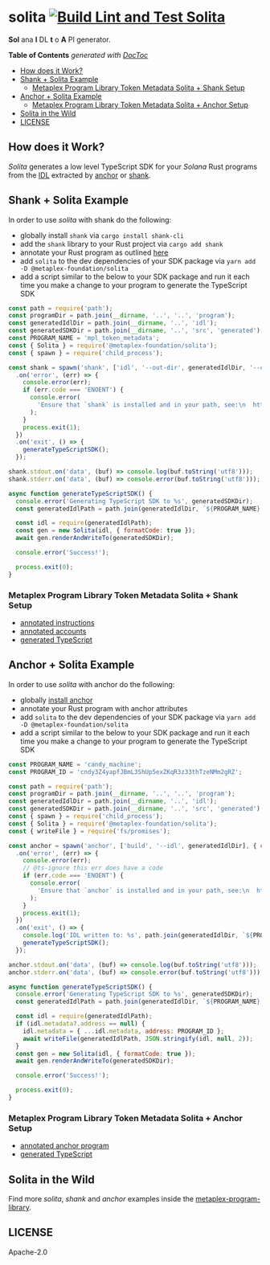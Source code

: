 # solita [![Build Lint and Test Solita](https://github.com/metaplex-foundation/solita/actions/workflows/solita.yml/badge.svg)](https://github.com/metaplex-foundation/solita/actions/workflows/solita.yml)

**Sol** ana **I** DL **t** o **A** PI generator.

<!-- START doctoc generated TOC please keep comment here to allow auto update -->
<!-- DON'T EDIT THIS SECTION, INSTEAD RE-RUN doctoc TO UPDATE -->
**Table of Contents**  *generated with [DocToc](https://github.com/thlorenz/doctoc)*

- [How does it Work?](#how-does-it-work)
- [Shank + Solita Example](#shank--solita-example)
  - [Metaplex Program Library Token Metadata Solita + Shank Setup](#metaplex-program-library-token-metadata-solita--shank-setup)
- [Anchor + Solita Example](#anchor--solita-example)
  - [Metaplex Program Library Token Metadata Solita + Anchor Setup](#metaplex-program-library-token-metadata-solita--anchor-setup)
- [Solita in the Wild](#solita-in-the-wild)
- [LICENSE](#license)

<!-- END doctoc generated TOC please keep comment here to allow auto update -->

## How does it Work?

_Solita_ generates a low level TypeScript SDK for your _Solana_ Rust programs from the [IDL](https://en.wikipedia.org/wiki/Interface_description_language) extracted by
[anchor](https://github.com/project-serum/anchor) or
[shank](https://github.com/metaplex-foundation/shank).

## Shank + Solita Example

In order to use _solita_ with shank do the following:

- globally install `shank` via `cargo install shank-cli`
- add the `shank` library to your Rust project via `cargo add shank`
- annotate your Rust program as outlined [here](https://docs.rs/crate/shank_macro/latest)
- add `solita` to the dev dependencies of your SDK package via `yarn add -D @metaplex-foundation/solita`
- add a script similar to the below to your SDK package and run it each time you make a change
  to your program to generate the TypeScript SDK

```js
const path = require('path');
const programDir = path.join(__dirname, '..', '..', 'program');
const generatedIdlDir = path.join(__dirname, '..', 'idl');
const generatedSDKDir = path.join(__dirname, '..', 'src', 'generated');
const PROGRAM_NAME = 'mpl_token_metadata';
const { Solita } = require('@metaplex-foundation/solita');
const { spawn } = require('child_process');

const shank = spawn('shank', ['idl', '--out-dir', generatedIdlDir, '--crate-root', programDir])
  .on('error', (err) => {
    console.error(err);
    if (err.code === 'ENOENT') {
      console.error(
        'Ensure that `shank` is installed and in your path, see:\n  https://github.com/metaplex-foundation/shank\n',
      );
    }
    process.exit(1);
  })
  .on('exit', () => {
    generateTypeScriptSDK();
  });

shank.stdout.on('data', (buf) => console.log(buf.toString('utf8')));
shank.stderr.on('data', (buf) => console.error(buf.toString('utf8')));

async function generateTypeScriptSDK() {
  console.error('Generating TypeScript SDK to %s', generatedSDKDir);
  const generatedIdlPath = path.join(generatedIdlDir, `${PROGRAM_NAME}.json`);

  const idl = require(generatedIdlPath);
  const gen = new Solita(idl, { formatCode: true });
  await gen.renderAndWriteTo(generatedSDKDir);

  console.error('Success!');

  process.exit(0);
}
```

### Metaplex Program Library Token Metadata Solita + Shank Setup

- [annotated instructions](https://github.com/metaplex-foundation/metaplex-program-library/blob/5f0c0656ff250f7a70643c06306962186f37ef5d/token-metadata/program/src/instruction.rs#L80)
- [annotated accounts](https://github.com/metaplex-foundation/metaplex-program-library/blob/master/token-metadata/program/src/state.rs#L194)
- [generated TypeScript](https://github.com/metaplex-foundation/metaplex-program-library/tree/master/token-metadata/js/src/generated)

## Anchor + Solita Example

In order to use _solita_ with anchor do the following:

- globally [install anchor](https://book.anchor-lang.com/chapter_2/installation.html)
- annotate your Rust program with anchor attributes 
- add `solita` to the dev dependencies of your SDK package via `yarn add -D @metaplex-foundation/solita`
- add a script similar to the below to your SDK package and run it each time you make a change
  to your program to generate the TypeScript SDK

```js
const PROGRAM_NAME = 'candy_machine';
const PROGRAM_ID = 'cndy3Z4yapfJBmL3ShUp5exZKqR3z33thTzeNMm2gRZ';

const path = require('path');
const programDir = path.join(__dirname, '..', '..', 'program');
const generatedIdlDir = path.join(__dirname, '..', 'idl');
const generatedSDKDir = path.join(__dirname, '..', 'src', 'generated');
const { spawn } = require('child_process');
const { Solita } = require('@metaplex-foundation/solita');
const { writeFile } = require('fs/promises');

const anchor = spawn('anchor', ['build', '--idl', generatedIdlDir], { cwd: programDir })
  .on('error', (err) => {
    console.error(err);
    // @ts-ignore this err does have a code
    if (err.code === 'ENOENT') {
      console.error(
        'Ensure that `anchor` is installed and in your path, see:\n  https://project-serum.github.io/anchor/getting-started/installation.html#install-anchor\n',
      );
    }
    process.exit(1);
  })
  .on('exit', () => {
    console.log('IDL written to: %s', path.join(generatedIdlDir, `${PROGRAM_NAME}.json`));
    generateTypeScriptSDK();
  });

anchor.stdout.on('data', (buf) => console.log(buf.toString('utf8')));
anchor.stderr.on('data', (buf) => console.error(buf.toString('utf8')));

async function generateTypeScriptSDK() {
  console.error('Generating TypeScript SDK to %s', generatedSDKDir);
  const generatedIdlPath = path.join(generatedIdlDir, `${PROGRAM_NAME}.json`);

  const idl = require(generatedIdlPath);
  if (idl.metadata?.address == null) {
    idl.metadata = { ...idl.metadata, address: PROGRAM_ID };
    await writeFile(generatedIdlPath, JSON.stringify(idl, null, 2));
  }
  const gen = new Solita(idl, { formatCode: true });
  await gen.renderAndWriteTo(generatedSDKDir);

  console.error('Success!');

  process.exit(0);
}
```

### Metaplex Program Library Token Metadata Solita + Anchor Setup
  
- [annotated anchor program](https://github.com/metaplex-foundation/metaplex-program-library/blob/5f0c0656ff250f7a70643c06306962186f37ef5d/candy-machine/program/src/lib.rs) 
- [generated TypeScript](https://github.com/metaplex-foundation/metaplex-program-library/tree/master/candy-machine/js/src/generated)

## Solita in the Wild

Find more _solita_, _shank_ and _anchor_  examples inside the
[metaplex-program-library](https://github.com/metaplex-foundation/metaplex-program-library).

## LICENSE

Apache-2.0
